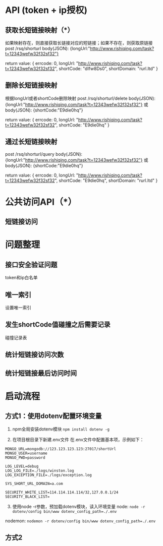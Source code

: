 # API (token + ip授权)

## 获取长短链接映射（*）

如果映射存在，则直接获取长链接对应的短链接；如果不存在，则获取原链接
post /rsq/shorturl
body(JSON): {longUrl:"http://www.rishiqing.com/task?t=12343wefw32f32sf32"}

return value:
{
    errcode: 0,
    longUrl: "http://www.rishiqing.com/task?t=12343wefw32f32sf32",
    shortCode: "dIfw8Ds0",
    shortDomain: "rurl.ltd"
}


## 删除长短链接映射

根据longUrl或者shortCode删除映射
post /rsq/shorturl/delete
body(JSON): {longUrl:"http://www.rishiqing.com/task?t=12343wefw32f32sf32"}
或
body(JSON): {shortCode:"E9die0hq"}

return value:
{
    errcode: 0,
    longUrl: "http://www.rishiqing.com/task?t=12343wefw32f32sf32",
    shortCode: "E9die0hq"
}

## 通过长短链接映射
post /rsq/shorturl/query
body(JSON): {longUrl:"http://www.rishiqing.com/task?t=12343wefw32f32sf32"}
或
body(JSON): {shortCode:"E9die0hq"}

return value:
{
    errcode: 0,
    longUrl: "http://www.rishiqing.com/task?t=12343wefw32f32sf32",
    shortCode: "E9die0hq",
    shortDomain: "rurl.ltd"
}

# 公共访问API（*）

## 短链接访问

# 问题整理

## 接口安全验证问题
token和ip白名单
## 唯一索引
设置唯一索引
## 发生shortCode值碰撞之后需要记录
碰撞记录表

## 统计短链接访问次数
## 统计短链接最后访问时间

# 启动流程

## 方式1：使用dotenv配置环境变量

1. npm全局安装dotenv模块
```npm install dotenv -g```

2. 在项目根目录下新建.env文件
在.env文件中配置基本项，示例如下：
```
MONGO_URL=mongodb://123.123.123.123:27017/shortUrl
MONGO_USER=username
MONGO_PWD=password

LOG_LEVEL=debug
LOG_LOG_FILE=./logs/winston.log
LOG_EXCEPTION_FILE=./logs/exception.log

SYS_SHORT_URL_DOMAIN=a.com

SECURITY_WHITE_LIST=114.114.114.114/32,127.0.0.1/24
SECURITY_BLACK_LIST=
```

3. 使用node -r参数，预加载dotenv模块，读入环境变量
node:
```node -r dotenv/config bin/www dotenv_config_path=./.env```

nodemon:
```nodemon -r dotenv/config bin/www dotenv_config_path=./.env```

## 方式2

